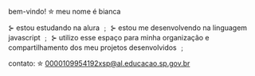 bem-vindo! ✮
meu nome é bianca

⊱ estou estudando na alura ﹔
⊱ estou me desenvolvendo na linguagem javascript ﹔
⊱ utilizo esse espaço para minha organização e compartilhamento dos meu projetos desenvolvidos ﹔

contato: ✮
0000109954192xsp@al.educacao.sp.gov.br
<!--
**biancaaaaaaaaaa/biancaaaaaaaaaa** is a ✨ _special_ ✨ repository because its `README.md` (this file) appears on your GitHub profile.

Here are some ideas to get you started:

- 🔭 I’m currently working on ...
- 🌱 I’m currently learning ...
- 👯 I’m looking to collaborate on ...
- 🤔 I’m looking for help with ...
- 💬 Ask me about ...
- 📫 How to reach me: ...
- 😄 Pronouns: ...
- ⚡ Fun fact: ...
-->

